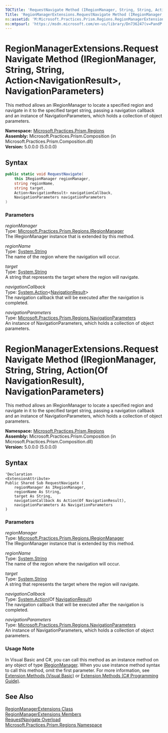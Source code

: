 ```yaml
---
TOCTitle: 'RequestNavigate Method (IRegionManager, String, String, Action(NavigationResult), NavigationParameters)'
Title: 'RegionManagerExtensions.RequestNavigate Method (IRegionManager, String, String, Action(NavigationResult), NavigationParameters) (Microsoft.Practices.Prism.Regions)'
ms:assetid: 'M:Microsoft.Practices.Prism.Regions.RegionManagerExtensions.RequestNavigate(Microsoft.Practices.Prism.Regions.IRegionManager,System.String,System.String,System.Action{Microsoft.Practices.Prism.Regions.NavigationResult},Microsoft.Practices.Prism.Regions.NavigationParameters)'
ms:mtpsurl: 'https://msdn.microsoft.com/en-us/library/Dn736247(v=PandP.50)'
---
```


# RegionManagerExtensions.RequestNavigate Method (IRegionManager, String, String, Action&lt;NavigationResult&gt;, NavigationParameters)

This method allows an IRegionManager to locate a specified region and navigate in it to the specified target string, passing a navigation callback and an instance of NavigationParameters, which holds a collection of object parameters.

**Namespace:** [Microsoft.Practices.Prism.Regions](/patterns-practices/reference/mspp-regions-namespace)  
**Assembly:** Microsoft.Practices.Prism.Composition (in Microsoft.Practices.Prism.Composition.dll)  
**Version:** 5.0.0.0 (5.0.0.0)

## Syntax

```C#
public static void RequestNavigate(
	this IRegionManager regionManager,
	string regionName,
	string target,
	Action<NavigationResult> navigationCallback,
	NavigationParameters navigationParameters
)
```

### Parameters

*regionManager*  
Type: [Microsoft.Practices.Prism.Regions.IRegionManager](/patterns-practices/reference/iregionmanager-interface-mspp-regions)  
The IRegionManager instance that is extended by this method.

*regionName*  
Type: [System.String](http://msdn.microsoft.com/en-us/library/s1wwdcbf)  
The name of the region where the navigation will occur.

*target*  
Type: [System.String](http://msdn.microsoft.com/en-us/library/s1wwdcbf)  
A string that represents the target where the region will navigate.

*navigationCallback*  
Type: [System.Action](http://msdn.microsoft.com/en-us/library/018hxwa8)&lt;[NavigationResult](/patterns-practices/reference/navigationresult-class-mspp-regions)>  
The navigation callback that will be executed after the navigation is completed.

*navigationParameters*  
Type: [Microsoft.Practices.Prism.Regions.NavigationParameters](/patterns-practices/reference/navigationparameters-class-mspp-regions)  
An instance of NavigationParameters, which holds a collection of object parameters.

# RegionManagerExtensions.RequestNavigate Method (IRegionManager, String, String, Action(Of NavigationResult), NavigationParameters)

This method allows an IRegionManager to locate a specified region and navigate in it to the specified target string, passing a navigation callback and an instance of NavigationParameters, which holds a collection of object parameters.

**Namespace:** [Microsoft.Practices.Prism.Regions](/patterns-practices/reference/mspp-regions-namespace)  
**Assembly:** Microsoft.Practices.Prism.Composition (in Microsoft.Practices.Prism.Composition.dll)  
**Version:** 5.0.0.0 (5.0.0.0)

## Syntax

```VB
'Declaration
<ExtensionAttribute> 
Public Shared Sub RequestNavigate ( 
	regionManager As IRegionManager,
	regionName As String,
	target As String,
	navigationCallback As Action(Of NavigationResult),
	navigationParameters As NavigationParameters
)
```

### Parameters

*regionManager*  
Type: [Microsoft.Practices.Prism.Regions.IRegionManager](/patterns-practices/reference/iregionmanager-interface-mspp-regions)  
The IRegionManager instance that is extended by this method.

*regionName*  
Type: [System.String](http://msdn.microsoft.com/en-us/library/s1wwdcbf)  
The name of the region where the navigation will occur.

*target*  
Type: [System.String](http://msdn.microsoft.com/en-us/library/s1wwdcbf)  
A string that represents the target where the region will navigate.

*navigationCallback*  
Type: [System.Action](http://msdn.microsoft.com/en-us/library/018hxwa8)(Of [NavigationResult](/patterns-practices/reference/navigationresult-class-mspp-regions))  
The navigation callback that will be executed after the navigation is completed.

*navigationParameters*  
Type: [Microsoft.Practices.Prism.Regions.NavigationParameters](/patterns-practices/reference/navigationparameters-class-mspp-regions)  
An instance of NavigationParameters, which holds a collection of object parameters.

### Usage Note

In Visual Basic and C#, you can call this method as an instance method on any object of type [IRegionManager](/patterns-practices/reference/iregionmanager-interface-mspp-regions). When you use instance method syntax to call this method, omit the first parameter. For more information, see [Extension Methods (Visual Basic)](https://msdn.microsoft.com/en-us/library/bb384936.aspx) or [Extension Methods (C\# Programming Guide)](https://msdn.microsoft.com/en-us/library/bb383977.aspx).

## See Also

[RegionManagerExtensions Class](/patterns-practices/reference/regionmanagerextensions-class-mspp-regions)  
[RegionManagerExtensions Members](/patterns-practices/reference/regionmanagerextensions-members-mspp-regions)  
[RequestNavigate Overload](/patterns-practices/reference/regionmanagerextensions-requestnavigate-method-mspp-regions)  
[Microsoft.Practices.Prism.Regions Namespace](/patterns-practices/reference/mspp-regions-namespace)  